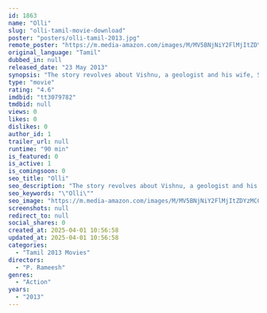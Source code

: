 ```yaml
---
id: 1863
name: "Olli"
slug: "olli-tamil-movie-download"
poster: "posters/olli-tamil-2013.jpg"
remote_poster: "https://m.media-amazon.com/images/M/MV5BNjNiY2FlMjItZDYzMC00M2NlLWFiZmYtMmQ4MDQ0MWFjNTFkXkEyXkFqcGdeQXVyNjYzODU3NDE@._V1_SX300.jpg"
original_language: "Tamil"
dubbed_in: null
released_date: "23 May 2013"
synopsis: "The story revolves about Vishnu, a geologist and his wife, Sumathi a teacher. They have been married for the past 5 years but have not been gifted with a child. Things changed once Vishnu experienced a fall while carrying out his ..."
type: "movie"
rating: "4.6"
imdbid: "tt3079782"
tmdbid: null
views: 0
likes: 0
dislikes: 0
author_id: 1
trailer_url: null
runtime: "90 min"
is_featured: 0
is_active: 1
is_comingsoon: 0
seo_title: "Olli"
seo_description: "The story revolves about Vishnu, a geologist and his wife, Sumathi a teacher. They have been married for the past 5 years but have not been gifted with a child. Things changed once Vishnu experienced a fall while carrying out his ..."
seo_keywords: "\"Olli\""
seo_image: "https://m.media-amazon.com/images/M/MV5BNjNiY2FlMjItZDYzMC00M2NlLWFiZmYtMmQ4MDQ0MWFjNTFkXkEyXkFqcGdeQXVyNjYzODU3NDE@._V1_SX300.jpg"
screenshots: null
redirect_to: null
social_shares: 0
created_at: 2025-04-01 10:56:58
updated_at: 2025-04-01 10:56:58
categories:
  - "Tamil 2013 Movies"
directors:
  - "P. Rameesh"
genres:
  - "Action"
years:
  - "2013"
---
```

